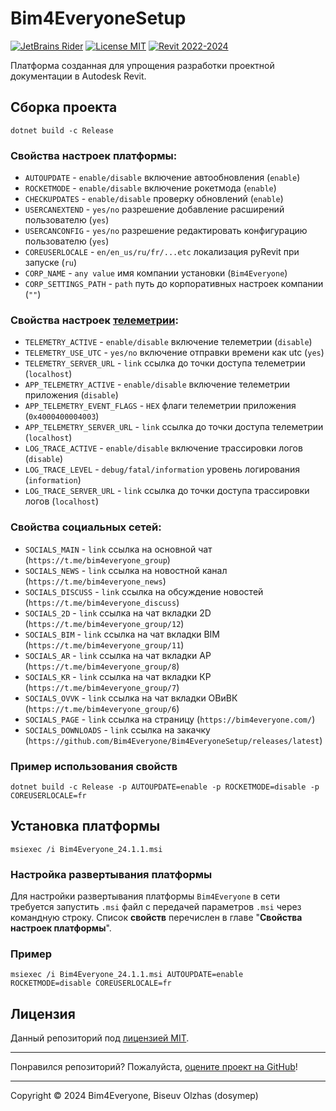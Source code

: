 # Bim4EveryoneSetup

[![JetBrains Rider](https://img.shields.io/badge/JetBrains-Rider-blue.svg)](https://www.jetbrains.com/rider)
[![License MIT](https://img.shields.io/badge/License-MIT-blue.svg)](LICENSE.md)
[![Revit 2022-2024](https://img.shields.io/badge/Revit-2022--2024-blue.svg)](https://www.autodesk.com/products/revit/overview)

Платформа созданная для упрощения разработки проектной документации в Autodesk Revit.

## Сборка проекта

```
dotnet build -c Release
```

### Свойства настроек платформы:

* `AUTOUPDATE` - `enable/disable` включение автообновления (`enable`)
* `ROCKETMODE` - `enable/disable` включение рокетмода (`enable`)
* `CHECKUPDATES` - `enable/disable` проверку обновлений (`enable`)
* `USERCANEXTEND` - `yes/no` разрешение добавление расширений пользователю (`yes`)
* `USERCANCONFIG` -  `yes/no` разрешение редактировать конфигурацию пользователю (`yes`)
* `COREUSERLOCALE` - `en/en_us/ru/fr/...etc` локализация pyRevit при запуске (`ru`)
* `CORP_NAME` - `any value` имя компании установки (`Bim4Everyone`)
* `CORP_SETTINGS_PATH` - `path` путь до корпоративных настроек компании (`""`)

### Свойства настроек [телеметрии](https://github.com/Bim4Everyone/Bim4EveryoneTelemetry):

* `TELEMETRY_ACTIVE` - `enable/disable` включение телеметрии (`disable`)
* `TELEMETRY_USE_UTC` - `yes/no` включение отправки времени как utc (`yes`)
* `TELEMETRY_SERVER_URL` - `link` ссылка до точки доступа телеметрии (`localhost`)
* `APP_TELEMETRY_ACTIVE` - `enable/disable` включение телеметрии приложения (`disable`)
* `APP_TELEMETRY_EVENT_FLAGS` - `HEX` флаги телеметрии приложения (`0x4000400004003`)
* `APP_TELEMETRY_SERVER_URL` - `link` ссылка до точки доступа телеметрии (`localhost`)
* `LOG_TRACE_ACTIVE` - `enable/disable` включение трассировки логов (`disable`)
* `LOG_TRACE_LEVEL` - `debug/fatal/information` уровень логирования (`information`)
* `LOG_TRACE_SERVER_URL` - `link` ссылка до точки доступа трассировки логов (`localhost`)

### Свойства социальных сетей:

* `SOCIALS_MAIN` - `link` ссылка на основной чат (`https://t.me/bim4everyone_group`)
* `SOCIALS_NEWS` - `link` ссылка на новостной канал (`https://t.me/bim4everyone_news`)
* `SOCIALS_DISCUSS` - `link` ссылка на обсуждение новостей (`https://t.me/bim4everyone_discuss`)
* `SOCIALS_2D` - `link` ссылка на чат вкладки 2D (`https://t.me/bim4everyone_group/12`)
* `SOCIALS_BIM` - `link` ссылка на чат вкладки BIM (`https://t.me/bim4everyone_group/11`)
* `SOCIALS_AR` - `link` ссылка на чат вкладки АР (`https://t.me/bim4everyone_group/8`)
* `SOCIALS_KR` - `link` ссылка на чат вкладки КР (`https://t.me/bim4everyone_group/7`)
* `SOCIALS_OVVK` - `link` ссылка на чат вкладки ОВиВК (`https://t.me/bim4everyone_group/6`)
* `SOCIALS_PAGE` - `link` ссылка на страницу (`https://bim4everyone.com/`)
* `SOCIALS_DOWNLOADS` - `link` ссылка на закачку (`https://github.com/Bim4Everyone/Bim4EveryoneSetup/releases/latest`)

### Пример использования свойств

```
dotnet build -c Release -p AUTOUPDATE=enable -p ROCKETMODE=disable -p COREUSERLOCALE=fr
```

## Установка платформы

```
msiexec /i Bim4Everyone_24.1.1.msi
```

### Настройка развертывания платформы

Для настройки развертывания платформы `Bim4Everyone` в сети
требуется запустить `.msi` файл с передачей параметров `.msi` через командную строку.
Список **свойств** перечислен в главе "**Свойства настроек платформы**".

### Пример

```
msiexec /i Bim4Everyone_24.1.1.msi AUTOUPDATE=enable ROCKETMODE=disable COREUSERLOCALE=fr
```

## Лицензия

Данный репозиторий под [лицензией MIT](https://en.wikipedia.org/wiki/MIT_License).

---

Понравился репозиторий? Пожалуйста, [оцените проект на GitHub](../../stargazers)!

---

Copyright © 2024 Bim4Everyone, Biseuv Olzhas (dosymep)